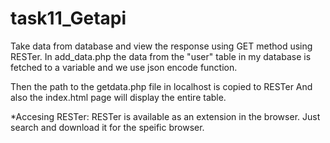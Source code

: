 # task11_Getapi
Take data from database and view the response using GET method using RESTer.
In add_data.php the data from the "user" table in my database is fetched to a variable and we use json encode function.

Then the path to the getdata.php file in localhost is copied to RESTer
And also the index.html page will display the entire table.

*Accesing RESTer:
RESTer is available as an extension in the browser. Just search and download it for the speific browser.
